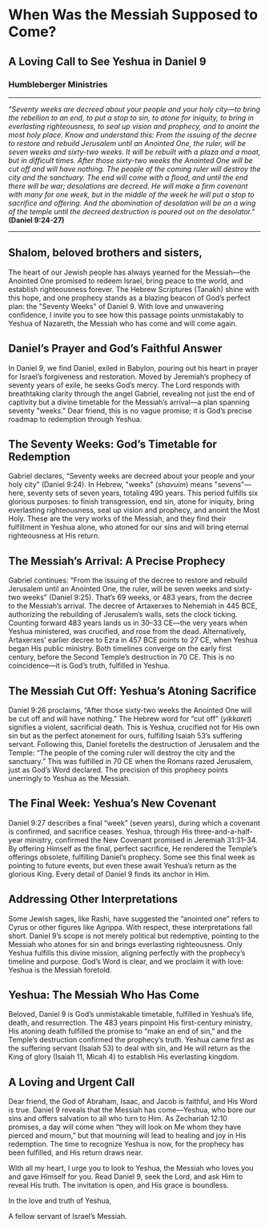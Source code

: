 # When Was the Messiah Supposed to Come?

## A Loving Call to See Yeshua in Daniel 9

### Humbleberger Ministries

---

_"Seventy weeks are decreed about your people and your holy city—to bring the rebellion to an end, to put a stop to sin, to atone for iniquity, to bring in everlasting righteousness, to seal up vision and prophecy, and to anoint the most holy place. Know and understand this: From the issuing of the decree to restore and rebuild Jerusalem until an Anointed One, the ruler, will be seven weeks and sixty-two weeks. It will be rebuilt with a plaza and a moat, but in difficult times. After those sixty-two weeks the Anointed One will be cut off and will have nothing. The people of the coming ruler will destroy the city and the sanctuary. The end will come with a flood, and until the end there will be war; desolations are decreed. He will make a firm covenant with many for one week, but in the middle of the week he will put a stop to sacrifice and offering. And the abomination of desolation will be on a wing of the temple until the decreed destruction is poured out on the desolator."_
**(Daniel 9:24-27)**

---

## Shalom, beloved brothers and sisters,

The heart of our Jewish people has always yearned for the Messiah—the Anointed One promised to redeem Israel, bring peace to the world, and establish righteousness forever. The Hebrew Scriptures (Tanakh) shine with this hope, and one prophecy stands as a blazing beacon of God’s perfect plan: the "Seventy Weeks" of Daniel 9. With love and unwavering confidence, I invite you to see how this passage points unmistakably to Yeshua of Nazareth, the Messiah who has come and will come again.

## Daniel’s Prayer and God’s Faithful Answer

In Daniel 9, we find Daniel, exiled in Babylon, pouring out his heart in prayer for Israel’s forgiveness and restoration. Moved by Jeremiah’s prophecy of seventy years of exile, he seeks God’s mercy. The Lord responds with breathtaking clarity through the angel Gabriel, revealing not just the end of captivity but a divine timetable for the Messiah’s arrival—a plan spanning seventy "weeks." Dear friend, this is no vague promise; it is God’s precise roadmap to redemption through Yeshua.

## The Seventy Weeks: God’s Timetable for Redemption

Gabriel declares, “Seventy weeks are decreed about your people and your holy city” (Daniel 9:24). In Hebrew, "weeks" (_shavuim_) means "sevens"—here, seventy sets of seven years, totaling 490 years. This period fulfills six glorious purposes: to finish transgression, end sin, atone for iniquity, bring everlasting righteousness, seal up vision and prophecy, and anoint the Most Holy. These are the very works of the Messiah, and they find their fulfillment in Yeshua alone, who atoned for our sins and will bring eternal righteousness at His return.

## The Messiah’s Arrival: A Precise Prophecy

Gabriel continues: “From the issuing of the decree to restore and rebuild Jerusalem until an Anointed One, the ruler, will be seven weeks and sixty-two weeks” (Daniel 9:25). That’s 69 weeks, or 483 years, from the decree to the Messiah’s arrival. The decree of Artaxerxes to Nehemiah in 445 BCE, authorizing the rebuilding of Jerusalem’s walls, sets the clock ticking. Counting forward 483 years lands us in 30–33 CE—the very years when Yeshua ministered, was crucified, and rose from the dead. Alternatively, Artaxerxes’ earlier decree to Ezra in 457 BCE points to 27 CE, when Yeshua began His public ministry. Both timelines converge on the early first century, before the Second Temple’s destruction in 70 CE. This is no coincidence—it is God’s truth, fulfilled in Yeshua.

## The Messiah Cut Off: Yeshua’s Atoning Sacrifice

Daniel 9:26 proclaims, “After those sixty-two weeks the Anointed One will be cut off and will have nothing.” The Hebrew word for “cut off” (_yikkaret_) signifies a violent, sacrificial death. This is Yeshua, crucified not for His own sin but as the perfect atonement for ours, fulfilling Isaiah 53’s suffering servant. Following this, Daniel foretells the destruction of Jerusalem and the Temple: “The people of the coming ruler will destroy the city and the sanctuary.” This was fulfilled in 70 CE when the Romans razed Jerusalem, just as God’s Word declared. The precision of this prophecy points unerringly to Yeshua as the Messiah.

## The Final Week: Yeshua’s New Covenant

Daniel 9:27 describes a final “week” (seven years), during which a covenant is confirmed, and sacrifice ceases. Yeshua, through His three-and-a-half-year ministry, confirmed the New Covenant promised in Jeremiah 31:31–34. By offering Himself as the final, perfect sacrifice, He rendered the Temple’s offerings obsolete, fulfilling Daniel’s prophecy. Some see this final week as pointing to future events, but even these await Yeshua’s return as the glorious King. Every detail of Daniel 9 finds its anchor in Him.

## Addressing Other Interpretations

Some Jewish sages, like Rashi, have suggested the “anointed one” refers to Cyrus or other figures like Agrippa. With respect, these interpretations fall short. Daniel 9’s scope is not merely political but redemptive, pointing to the Messiah who atones for sin and brings everlasting righteousness. Only Yeshua fulfills this divine mission, aligning perfectly with the prophecy’s timeline and purpose. God’s Word is clear, and we proclaim it with love: Yeshua is the Messiah foretold.

## Yeshua: The Messiah Who Has Come

Beloved, Daniel 9 is God’s unmistakable timetable, fulfilled in Yeshua’s life, death, and resurrection. The 483 years pinpoint His first-century ministry, His atoning death fulfilled the promise to “make an end of sin,” and the Temple’s destruction confirmed the prophecy’s truth. Yeshua came first as the suffering servant (Isaiah 53) to deal with sin, and He will return as the King of glory (Isaiah 11, Micah 4) to establish His everlasting kingdom.

## A Loving and Urgent Call

Dear friend, the God of Abraham, Isaac, and Jacob is faithful, and His Word is true. Daniel 9 reveals that the Messiah has come—Yeshua, who bore our sins and offers salvation to all who turn to Him. As Zechariah 12:10 promises, a day will come when “they will look on Me whom they have pierced and mourn,” but that mourning will lead to healing and joy in His redemption. The time to recognize Yeshua is now, for the prophecy has been fulfilled, and His return draws near.

With all my heart, I urge you to look to Yeshua, the Messiah who loves you and gave Himself for you. Read Daniel 9, seek the Lord, and ask Him to reveal His truth. The invitation is open, and His grace is boundless.

In the love and truth of Yeshua,

A fellow servant of Israel’s Messiah.
